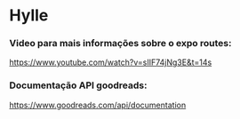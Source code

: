 # Hylle

### Video para mais informações sobre o expo routes:
https://www.youtube.com/watch?v=sIIF74jNg3E&t=14s


### Documentação API goodreads:
https://www.goodreads.com/api/documentation
